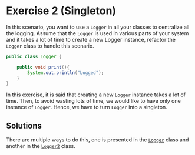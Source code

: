 # Exercise 2 (Singleton)
In this scenario, you want to use a `Logger` in all your classes to centralize all the logging. Assume that the `Logger` is used in various parts of your system and it takes a lot of time to create a new Logger instance, refactor the `Logger` class to handle this scenario.

```java
public class Logger {

    public void print(){
        System.out.println("Logged");
    }
}
``` 

In this exercise, it is said that creating a new `Logger` instance takes a lot of time. Then, to avoid wasting lots of time, we would like to have only one instance of `Logger`. Hence, we have to turn `Logger` into a singleton. 

## Solutions
There are multiple ways to do this, one is presented in the [`Logger`](src/main/java/ex5/Logger.java) class and another in the [`Logger2`](src/main/java/ex5/Logger2.java) class.
